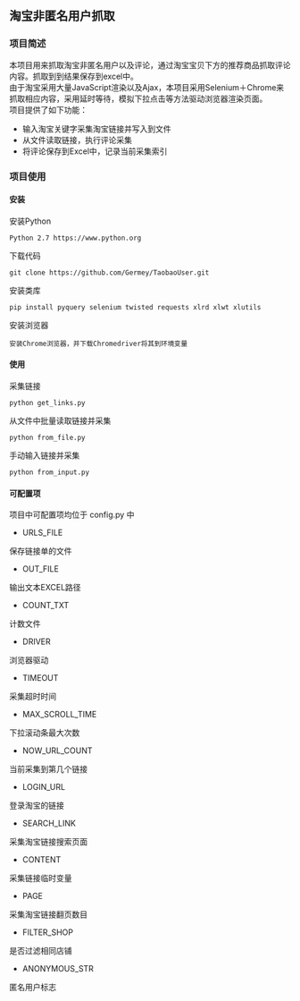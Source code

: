 ## 淘宝非匿名用户抓取
### 项目简述
本项目用来抓取淘宝非匿名用户以及评论，通过淘宝宝贝下方的推荐商品抓取评论内容。抓取到到结果保存到excel中。  
由于淘宝采用大量JavaScript渲染以及Ajax，本项目采用Selenium＋Chrome来抓取相应内容，采用延时等待，模拟下拉点击等方法驱动浏览器渲染页面。  
项目提供了如下功能：

* 输入淘宝关键字采集淘宝链接并写入到文件
* 从文件读取链接，执行评论采集
* 将评论保存到Excel中，记录当前采集索引
### 项目使用
#### 安装
安装Python

```
Python 2.7 https://www.python.org
```
下载代码

```
git clone https://github.com/Germey/TaobaoUser.git
```

安装类库

```
pip install pyquery selenium twisted requests xlrd xlwt xlutils 
```

安装浏览器

```
安装Chrome浏览器，并下载Chromedriver将其到环境变量
```
#### 使用
采集链接

```
python get_links.py
```

从文件中批量读取链接并采集

```
python from_file.py
```
手动输入链接并采集

```
python from_input.py
```

#### 可配置项
项目中可配置项均位于 config.py 中

* URLS_FILE  

保存链接单的文件

* OUT_FILE  

输出文本EXCEL路径

* COUNT_TXT

计数文件

* DRIVER

浏览器驱动

* TIMEOUT

采集超时时间

* MAX_SCROLL_TIME

下拉滚动条最大次数

* NOW_URL_COUNT

当前采集到第几个链接

* LOGIN_URL

登录淘宝的链接

* SEARCH_LINK

采集淘宝链接搜索页面

* CONTENT

采集链接临时变量

* PAGE

采集淘宝链接翻页数目

* FILTER_SHOP

是否过滤相同店铺

* ANONYMOUS_STR

匿名用户标志





